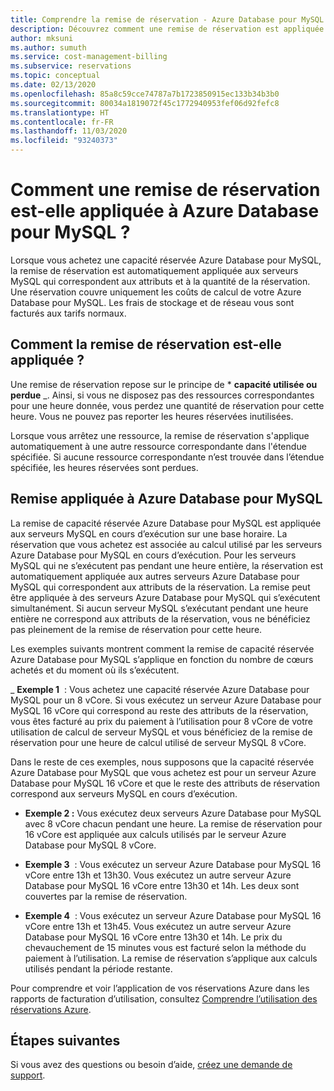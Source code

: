 ```yaml
---
title: Comprendre la remise de réservation - Azure Database pour MySQL
description: Découvrez comment une remise de réservation est appliquée à vos serveurs Azure Database pour MySQL.
author: mksuni
ms.author: sumuth
ms.service: cost-management-billing
ms.subservice: reservations
ms.topic: conceptual
ms.date: 02/13/2020
ms.openlocfilehash: 85a8c59cce74787a7b1723850915ec133b34b3b0
ms.sourcegitcommit: 80034a1819072f45c1772940953fef06d92fefc8
ms.translationtype: HT
ms.contentlocale: fr-FR
ms.lasthandoff: 11/03/2020
ms.locfileid: "93240373"
---
```

# <a name="how-a-reservation-discount-is-applied-to-azure-database-for-mysql"></a>Comment une remise de réservation est-elle appliquée à Azure Database pour MySQL ?

Lorsque vous achetez une capacité réservée Azure Database pour MySQL, la remise de réservation est automatiquement appliquée aux serveurs MySQL qui correspondent aux attributs et à la quantité de la réservation. Une réservation couvre uniquement les coûts de calcul de votre Azure Database pour MySQL. Les frais de stockage et de réseau vous sont facturés aux tarifs normaux.

## <a name="how-reservation-discount-is-applied"></a>Comment la remise de réservation est-elle appliquée ?

Une remise de réservation repose sur le principe de * **capacité utilisée ou perdue** _. Ainsi, si vous ne disposez pas des ressources correspondantes pour une heure donnée, vous perdez une quantité de réservation pour cette heure. Vous ne pouvez pas reporter les heures réservées inutilisées.</br>

Lorsque vous arrêtez une ressource, la remise de réservation s'applique automatiquement à une autre ressource correspondante dans l'étendue spécifiée. Si aucune ressource correspondante n’est trouvée dans l’étendue spécifiée, les heures réservées sont perdues.

## <a name="discount-applied-to-azure-database-for-mysql"></a>Remise appliquée à Azure Database pour MySQL

La remise de capacité réservée Azure Database pour MySQL est appliquée aux serveurs MySQL en cours d’exécution sur une base horaire. La réservation que vous achetez est associée au calcul utilisé par les serveurs Azure Database pour MySQL en cours d’exécution. Pour les serveurs MySQL qui ne s’exécutent pas pendant une heure entière, la réservation est automatiquement appliquée aux autres serveurs Azure Database pour MySQL qui correspondent aux attributs de la réservation. La remise peut être appliquée à des serveurs Azure Database pour MySQL qui s’exécutent simultanément. Si aucun serveur MySQL s’exécutant pendant une heure entière ne correspond aux attributs de la réservation, vous ne bénéficiez pas pleinement de la remise de réservation pour cette heure.

Les exemples suivants montrent comment la remise de capacité réservée Azure Database pour MySQL s’applique en fonction du nombre de cœurs achetés et du moment où ils s’exécutent.

_ **Exemple 1**  : Vous achetez une capacité réservée Azure Database pour MySQL pour un 8 vCore. Si vous exécutez un serveur Azure Database pour MySQL 16 vCore qui correspond au reste des attributs de la réservation, vous êtes facturé au prix du paiement à l’utilisation pour 8 vCore de votre utilisation de calcul de serveur MySQL et vous bénéficiez de la remise de réservation pour une heure de calcul utilisé de serveur MySQL 8 vCore.</br>

Dans le reste de ces exemples, nous supposons que la capacité réservée Azure Database pour MySQL que vous achetez est pour un serveur Azure Database pour MySQL 16 vCore et que le reste des attributs de réservation correspond aux serveurs MySQL en cours d’exécution.

* **Exemple 2 :** Vous exécutez deux serveurs Azure Database pour MySQL avec 8 vCore chacun pendant une heure. La remise de réservation pour 16 vCore est appliquée aux calculs utilisés par le serveur Azure Database pour MySQL 8 vCore.

* **Exemple 3**  : Vous exécutez un serveur Azure Database pour MySQL 16 vCore entre 13h et 13h30. Vous exécutez un autre serveur Azure Database pour MySQL 16 vCore entre 13h30 et 14h. Les deux sont couvertes par la remise de réservation.

* **Exemple 4**  : Vous exécutez un serveur Azure Database pour MySQL 16 vCore entre 13h et 13h45. Vous exécutez un autre serveur Azure Database pour MySQL 16 vCore entre 13h30 et 14h. Le prix du chevauchement de 15 minutes vous est facturé selon la méthode du paiement à l’utilisation. La remise de réservation s’applique aux calculs utilisés pendant la période restante.

Pour comprendre et voir l’application de vos réservations Azure dans les rapports de facturation d’utilisation, consultez [Comprendre l’utilisation des réservations Azure](./understand-reserved-instance-usage-ea.md).

## <a name="next-steps"></a>Étapes suivantes

Si vous avez des questions ou besoin d’aide, [créez une demande de support](https://go.microsoft.com/fwlink/?linkid=2083458).